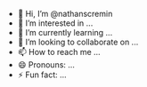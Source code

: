 - 👋 Hi, I’m @nathanscremin
- 👀 I’m interested in ...
- 🌱 I’m currently learning ...
- 💞️ I’m looking to collaborate on ...
- 📫 How to reach me ...
- 😄 Pronouns: ...
- ⚡ Fun fact: ...

<!---
nathanscremin/nathanscremin is a ✨ special ✨ repository because its `README.md` (this file) appears on your GitHub profile.
You can click the Preview link to take a look at your changes.
--->
